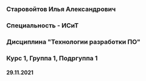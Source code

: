 ### Старовойтов Илья Александрович 
### Специальность - ИСиТ
### Дисциплина "Технологии разработки ПО"
### Курс 1, Группа 1, Подргуппа 1
#### 29.11.2021
